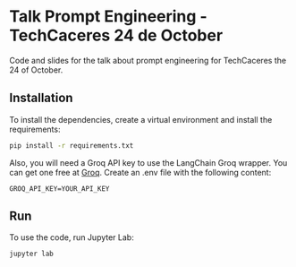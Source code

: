 # Talk Prompt Engineering - TechCaceres 24 de October

Code and slides for the talk about prompt engineering for TechCaceres the 24 of October.

## Installation

To install the dependencies, create a virtual environment and install the requirements:

```bash
pip install -r requirements.txt
```

Also, you will need a Groq API key to use the LangChain Groq wrapper. You can get one free at 
[Groq](https://console.groq.com/keys). Create an .env file with the following content:

```
GROQ_API_KEY=YOUR_API_KEY
```

## Run

To use the code, run Jupyter Lab:

```bash
jupyter lab
```

